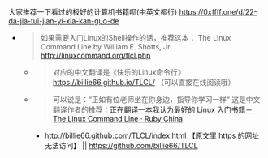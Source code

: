 
大家推荐一下看过的极好的计算机书籍呗(中英文都行) https://0xffff.one/d/22-da-jia-tui-jian-yi-xia-kan-guo-de
- > 如果需要入门Linux的Shell操作的话，推荐这本： The Linux Command Line by William E. Shotts, Jr. http://linuxcommand.org/tlcl.php
  * > 对应的中文翻译是《快乐的Linux命令行》 https://billie66.github.io/TLCL/ （可以直接在线阅读哦）
  * > 可以说是：“正如有位老师坐在你身边，指导你学习一样“ 这是中文翻译作者的推荐：[正在翻译一本我认为最好的 Linux 入门书籍－The Linux Command Line · Ruby China](https://ruby-china.org/topics/4519)
    + http://billie66.github.com/TLCL/index.html 【原文里 https 的网址无法访问】 || https://github.com/billie66/TLCL
